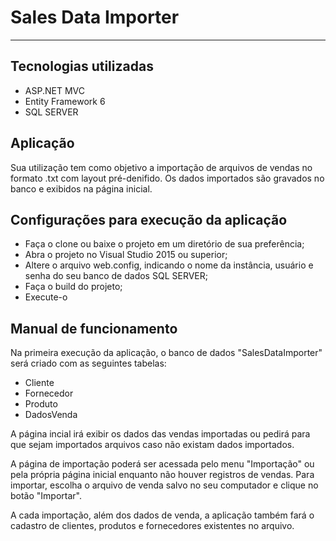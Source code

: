 # Sales Data Importer #
---

## Tecnologias utilizadas

* ASP.NET MVC
* Entity Framework 6
* SQL SERVER


## Aplicação

Sua utilização tem como objetivo a importação de arquivos de vendas no formato .txt com layout pré-denifido. Os dados importados são gravados no banco e exibidos na página inicial.

## Configurações para execução da aplicação

* Faça o clone ou baixe o projeto em um diretório de sua preferência;
* Abra o projeto no Visual Studio 2015 ou superior;
* Altere o arquivo web.config, indicando o nome da instância, usuário e senha do seu banco de dados SQL SERVER;
* Faça o build do projeto;
* Execute-o

## Manual de funcionamento

Na primeira execução da aplicação, o banco de dados "SalesDataImporter" será criado com as seguintes tabelas:

* Cliente
* Fornecedor
* Produto
* DadosVenda

A página incial irá exibir os dados das vendas importadas ou pedirá para que sejam importados arquivos caso não existam dados importados.

A página de importação poderá ser acessada pelo menu "Importação" ou pela própria página inicial enquanto não houver registros de vendas. Para importar, escolha o arquivo de venda salvo no seu computador e clique no botão "Importar".

A cada importação, além dos dados de venda, a aplicação também fará o cadastro de clientes, produtos e fornecedores existentes no arquivo.



